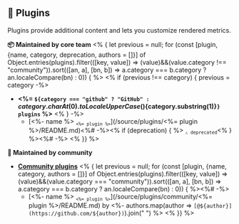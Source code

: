 ## 🧩 Plugins

Plugins provide additional content and lets you customize rendered metrics.

**📦 Maintained by core team**
<% { let previous = null; for (const [plugin, {name, category, deprecation, authors = []}] of Object.entries(plugins).filter(([key, value]) => (value)&&(value.category !== "community")).sort(([an, a], [bn, b]) => a.category === b.category ? an.localeCompare(bn) : 0)) { %>
<% if (previous !== category) { previous = category -%>
* **<%= `${category === "github" ? "GitHub" : `${category.charAt(0).toLocaleUpperCase()}${category.substring(1)}`} plugins` %>**
<% } -%>
  * [<%- name %> <sub>`<%= plugin %>`</sub>](/source/plugins/<%= plugin %>/README.md)<%# -%><% if (deprecation) { %> <sub>`⚠️ deprecated`</sub><% } %><%# -%>
<% }} %>

**🎲 Maintained by community**
* **[Community plugins](/source/plugins/community/README.md)**
<% { let previous = null; for (const [plugin, {name, category, authors = []}] of Object.entries(plugins).filter(([key, value]) => (value)&&(value.category === "community")).sort(([an, a], [bn, b]) => a.category === b.category ? an.localeCompare(bn) : 0)) { %><%# -%>
  * [<%- name %> <sub>`<%= plugin %>`</sub>](/source/plugins/community/<%= plugin %>/README.md) by <%- authors.map(author => `[@${author}](https://github.com/${author})`).join(" ") %>
<% }} %>
